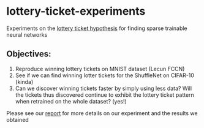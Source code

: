 # lottery-ticket-experiments
Experiments on the [lottery ticket hypothesis](https://arxiv.org/abs/1803.03635) for finding sparse trainable neural networks

## Objectives:

1. Reproduce winning lottery tickets on MNIST dataset (Lecun FCCN)
2. See if we can find winning lotter tickets for the ShuffleNet on CIFAR-10 (kinda)
3. Can we discover winning tickets faster by simply using less data? Will the tickets thus discovered continue to exhibit the lottery ticket pattern when retrained on the whole dataset? (yes!)

Please see our [report](https://lonesword.github.io/assets/lottery_ticket_team15_report.pdf) for more details on our experiment and the results we obtained
